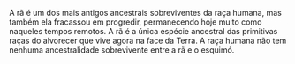 ﻿A rã é um dos mais antigos ancestrais sobreviventes da raça humana, mas também ela fracassou em progredir, permanecendo hoje  muito como naqueles tempos remotos. A rã é a única espécie ancestral das primitivas raças do alvorecer que vive agora na face da Terra. A raça humana não tem nenhuma ancestralidade sobrevivente entre a rã e o esquimó.